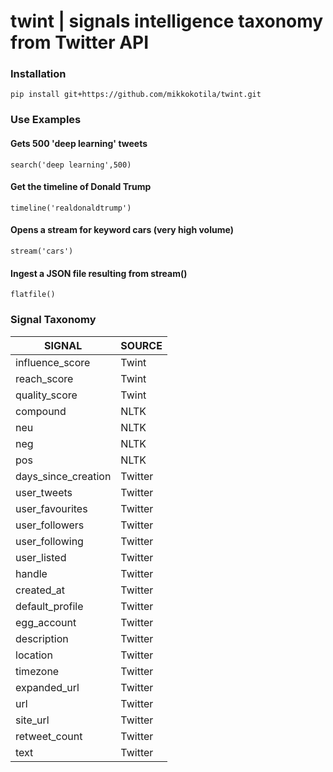 # twint | signals intelligence taxonomy from Twitter API 

### Installation 

    pip install git+https://github.com/mikkokotila/twint.git

### Use Examples

#### Gets 500 'deep learning' tweets 

    search('deep learning',500)
    
#### Get the timeline of Donald Trump
    
    timeline('realdonaldtrump')
    
#### Opens a stream for keyword cars (very high volume)

    stream('cars')
    
#### Ingest a JSON file resulting from stream()
    
    flatfile()

### Signal Taxonomy 

SIGNAL | SOURCE  
-------|---------
influence_score | Twint
reach_score | Twint
quality_score | Twint
compound | NLTK 
neu | NLTK 
neg | NLTK 
pos | NLTK 
days_since_creation | Twitter
user_tweets | Twitter 
user_favourites | Twitter | 
user_followers | Twitter
user_following | Twitter
user_listed | Twitter
handle | Twitter
created_at | Twitter
default_profile | Twitter
egg_account | Twitter
description | Twitter
location | Twitter
timezone | Twitter
expanded_url | Twitter
url | Twitter
site_url | Twitter 
retweet_count | Twitter
text | Twitter
